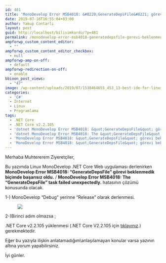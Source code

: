 ```yaml
---
id: 481
title: 'MonoDevelop Error MSB4018: &#8220;GenerateDepsFile&#8221; görevi beklenmedik biçimde başarısız oldu.'
date: 2019-07-16T16:55:04+03:00
author: Yakup Contarlı
layout: post
guid: http://localhost/bilisimkurdu/?p=481
permalink: /monodevelop-error-msb4018-generatedepsfile-gorevi-beklenmedik-bicimde-basarisiz-oldu/
ampforwp_custom_content_editor:
  - ""
ampforwp_custom_content_editor_checkbox:
  - null
ampforwp-amp-on-off:
  - default
ampforwp-redirection-on-off:
  - enable
bbioon_post_views:
  - "47"
image: /wp-content/uploads/2019/07/1538464655_453_13-best-ide-for-linux-programmers-and-developers.jpg
categories:
  - 'C#'
  - İnternet
  - Linux
  - Programlama
tags:
  - .NET Core
  - .NET Core v2.2.105
  - 'dotnet MonoDevelop Error MSB4018: &quot;GenerateDepsFile&quot; görevi beklenmedik biçimde başarısız oldu.'
  - 'dotnet MonoDevelop Error MSB4018: The &quot;GenerateDepsFile&quot; task failed unexpectedly.'
  - 'MonoDevelop Error MSB4018: &quot;GenerateDepsFile&quot; görevi beklenmedik biçimde başarısız oldu.'
  - 'MonoDevelop Error MSB4018: &quot;GenerateDepsFile&quot; görevi beklenmedik biçimde başarısız oldu. / MonoDevelop Error MSB4018: The &quot;GenerateDepsFile&quot; task failed unexpectedly.'
---
```

Merhaba Muhtererem Ziyeretçiler,

Bu yazımda Linux MonoDevelop .NET Core Web uygulaması derlenirken **MonoDevelop Error MSB4018: &#8220;GenerateDepsFile&#8221; görevi beklenmedik biçimde başarısız oldu.** / **MonoDevelop Error MSB4018: The &#8220;GenerateDepsFile&#8221; task failed unexpectedly.** hatasının çözümü konusunda olacak.

<!--more-->

1-) MonoDevelop &#8220;Debug&#8221; yerinne &#8220;Release&#8221; olarak derlenmesi.<figure class="wp-block-image">

![](https://i.hizliresim.com/jqnQZW.png) </figure> 

2-)Birinci adım olmazsa ;

.NET Core v2.2.105 yüklenmesi (.NET Core V2.2.105 için <a rel="noreferrer noopener" aria-label="tıklayınız (yeni sekmede açılır)" href="https://dotnet.microsoft.com/download/linux-package-manager/debian9/sdk-2.2.105" target="_blank">tıklayınız</a>.) gerekmektedir.

Eğer bu yazıyla ilişkin anlatamadığım\anlaşılamayan konular varsa yazının altına yorum yapabilirsiniz. 

İyi günler.